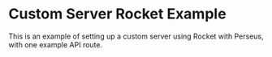 # Custom Server Rocket Example

This is an example of setting up a custom server using Rocket with Perseus, with one example API route.
